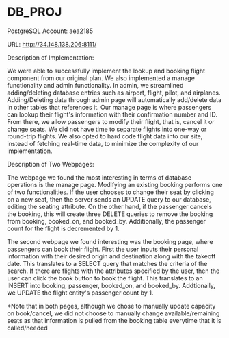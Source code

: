 # DB_PROJ

PostgreSQL Account: aea2185

URL: http://34.148.138.206:8111/

Description of Implementation:

We were able to successfully implement the lookup and booking flight component from our original plan. We also implemented a manage functionality and admin functionality. In admin, we streamlined adding/deleting database entries such as airport, flight, pilot, and airplanes. Adding/Deleting data through admin page will automatically add/delete data in other tables that references it. Our manage page is where passengers can lookup their flight's information with their confirmation number and ID. From there, we allow passengers to modify their flight, that is, cancel it or change seats. We did not have time to separate flights into one-way or round-trip flights. We also opted to hard code flight data into our site, instead of fetching real-time data, to minimize the complexity of our implementation.


Description of Two Webpages:

The webpage we found the most interesting in terms of database operations is the manage page. Modifying an existing booking performs one of two functionalities. If the user chooses to change their seat by clicking on a new seat, then the server sends an UPDATE query to our database, editing the seating attribute. On the other hand, if the passenger cancels the booking, this will create three DELETE queries to remove the booking from booking, booked_on, and booked_by. Additionally, the passenger count for the flight is decremented by 1.

The second webpage we found interesting was the booking page, where passengers can book their flight. First the user inputs their personal information with their desired origin and destination along with the takeoff date. This translates to a SELECT query that matches the criteria of the search. If there are flights with the attributes specified by the user, then the user can click the book button to book the flight. This translates to an INSERT into booking, passenger, booked_on, and booked_by. Addtionally, we UPDATE the flight entity's passenger count by 1.

*Note that in both pages, although we chose to manually update capacity on book/cancel, we did not choose to manually change available/remaining seats as that information is pulled from the booking table everytime that it is called/needed

